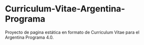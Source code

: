 # Curriculum-Vitae-Argentina-Programa
Proyecto de pagina estática en formato de Curriculum Vitae para el Argentina Programa 4.0. 
